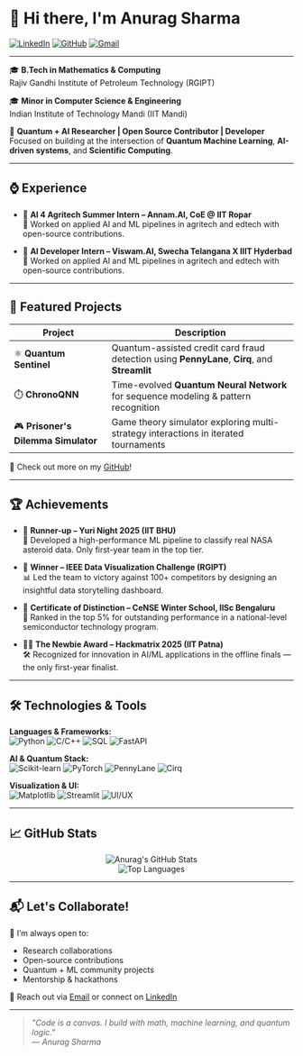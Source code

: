 # 👋 Hi there, I'm Anurag Sharma

[![LinkedIn](https://img.shields.io/badge/LinkedIn-blue?style=flat&logo=linkedin&labelColor=blue)](https://www.linkedin.com/in/anurag-sharma-362664240/)
[![GitHub](https://img.shields.io/badge/GitHub-grey?style=flat&logo=github&labelColor=black)](https://github.com/silverballz)
[![Gmail](https://img.shields.io/badge/Email-D14836?style=flat&logo=gmail&logoColor=white)](mailto:anuragmessi5@gmail.com)

---

🎓 **B.Tech in Mathematics & Computing**  
Rajiv Gandhi Institute of Petroleum Technology (RGIPT)  

🎓 **Minor in Computer Science & Engineering**  
Indian Institute of Technology Mandi (IIT Mandi)  

🔬 **Quantum + AI Researcher | Open Source Contributor | Developer**  
Focused on building at the intersection of **Quantum Machine Learning**, **AI-driven systems**, and **Scientific Computing**.

---

## ⌚️ Experience

- 🔬 **AI 4 Agritech Summer Intern – Annam.AI, CoE @ IIT Ropar**  
  🧩 Worked on applied AI and ML pipelines in agritech and edtech with open-source contributions.

- 🔬 **AI Developer Intern – Viswam.AI, Swecha Telangana X IIIT Hyderbad**  
  🧩 Worked on applied AI and ML pipelines in agritech and edtech with open-source contributions.

---

## 🚀 Featured Projects

| Project | Description |
|--------|-------------|
| ⚛️ **Quantum Sentinel** | Quantum-assisted credit card fraud detection using **PennyLane**, **Cirq**, and **Streamlit** |
| ⏱️ **ChronoQNN** | Time-evolved **Quantum Neural Network** for sequence modeling & pattern recognition |
| 🎮 **Prisoner's Dilemma Simulator** | Game theory simulator exploring multi-strategy interactions in iterated tournaments |

🔗 Check out more on my [GitHub](https://github.com/silverballz)!

---

## 🏆 Achievements

- 🥈 **Runner-up – Yuri Night 2025 (IIT BHU)**  
  🚀 Developed a high-performance ML pipeline to classify real NASA asteroid data. Only first-year team in the top tier.

- 🥇 **Winner – IEEE Data Visualization Challenge (RGIPT)**  
  📊 Led the team to victory against 100+ competitors by designing an insightful data storytelling dashboard.

- 🧠 **Certificate of Distinction – CeNSE Winter School, IISc Bengaluru**  
  🧪 Ranked in the top 5% for outstanding performance in a national-level semiconductor technology program.

- 🧑‍💻 **The Newbie Award – Hackmatrix 2025 (IIT Patna)**  
  🛠️ Recognized for innovation in AI/ML applications in the offline finals — the only first-year finalist.

---

## 🛠️ Technologies & Tools

**Languages & Frameworks:**  
![Python](https://img.shields.io/badge/Python-3776AB?style=flat&logo=python&logoColor=white)
![C/C++](https://img.shields.io/badge/C/C++-00599C?style=flat&logo=c&logoColor=white)
![SQL](https://img.shields.io/badge/SQL-4479A1?style=flat&logo=mysql&logoColor=white)
![FastAPI](https://img.shields.io/badge/FastAPI-005571?style=flat&logo=fastapi&logoColor=white)

**AI & Quantum Stack:**  
![Scikit-learn](https://img.shields.io/badge/Scikit--learn-F7931E?style=flat&logo=scikit-learn&logoColor=white)
![PyTorch](https://img.shields.io/badge/PyTorch-EE4C2C?style=flat&logo=pytorch&logoColor=white)
![PennyLane](https://img.shields.io/badge/PennyLane-FF4081?style=flat&logo=python&logoColor=white)
![Cirq](https://img.shields.io/badge/Cirq-FF9800?style=flat&logo=google&logoColor=white)

**Visualization & UI:**  
![Matplotlib](https://img.shields.io/badge/Matplotlib-11557C?style=flat&logo=plotly&logoColor=white)
![Streamlit](https://img.shields.io/badge/Streamlit-FF4B4B?style=flat&logo=streamlit&logoColor=white)
![UI/UX](https://img.shields.io/badge/UI/UX-9146FF?style=flat&logo=figma&logoColor=white)

---

## 📈 GitHub Stats

<p align="center">
  <img src="https://github-readme-stats.vercel.app/api?username=silverballz&show_icons=true&theme=radical" alt="Anurag's GitHub Stats" />
  <br />
  <img src="https://github-readme-stats.vercel.app/api/top-langs/?username=silverballz&layout=compact&theme=radical" alt="Top Languages" />
</p>

---

## 📬 Let's Collaborate!

💬 I’m always open to:
- Research collaborations
- Open-source contributions
- Quantum + ML community projects
- Mentorship & hackathons

📧 Reach out via [Email](mailto:anuragmessi5@gmail.com) or connect on [LinkedIn](https://www.linkedin.com/in/anurag-sharma-362664240/)

---

> _"Code is a canvas. I build with math, machine learning, and quantum logic."_  
> — *Anurag Sharma*
